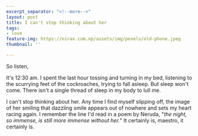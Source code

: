 ```yaml
---
excerpt_separator: "<!--more-->"
layout: post
title: I can't stop thinking about her
tags:
- love
feature-img: https://nirav.com.np/assets/img/pexels/old-phone.jpeg
thumbnail: ''

---
```

So listen,

It's 12:30 am. I spent the last hour tossing and turning in my bed, listening to the scurrying feet of the cockroaches, trying to fall asleep. But sleep won't come. There isn't a single thread of sleep in my body to lull me.

<!--more-->

I can't stop thinking about her. Any time I find myself slipping off, the image of her smiling that dazzling smile appears out of nowhere and sets my heart racing again. I remember the line I'd read in a poem by Neruda, "_the night, so immense, is still more immense without her._" It certainly is, maestro, it certainly is.